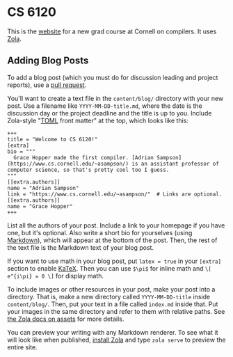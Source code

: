CS 6120
=======

This is the [website][cs6120] for a new grad course at Cornell on compilers.
It uses [Zola][].

[zola]: https://www.getzola.org
[cs6120]: https://www.cs.cornell.edu/courses/cs6120/2020fa/


Adding Blog Posts
-----------------

To add a blog post (which you must do for discussion leading and project reports), use a [pull request][pr].

You'll want to create a text file in the `content/blog/` directory with your new post.
Use a filename like `YYYY-MM-DD-title.md`, where the date is the discussion day or the project deadline and the title is up to you.
Include Zola-style "[TOML][] front matter" at the top, which looks like this:

    +++
    title = "Welcome to CS 6120!"
    [extra]
    bio = """
      Grace Hopper made the first compiler. [Adrian Sampson](https://www.cs.cornell.edu/~asampson/) is an assistant professor of computer science, so that's pretty cool too I guess.
    """
    [[extra.authors]]
    name = "Adrian Sampson"
    link = "https://www.cs.cornell.edu/~asampson/"  # Links are optional.
    [[extra.authors]]
    name = "Grace Hopper"
    +++

List all the authors of your post.
Include a link to your homepage if you have one, but it's optional.
Also write a short bio for yourselves (using [Markdown][]), which will appear at the bottom of the post.
Then, the rest of the text file is the Markdown text of your blog post.

If you want to use math in your blog post, put `latex = true` in your `[extra]` section to enable [KaTeX][]. Then you can use `$\pi$` for inline math and `\[ e^{i\pi} = 0 \]` for display math.

To include images or other resources in your post, make your post into a directory.
That is, make a new directory called `YYYY-MM-DD-title` inside `content/blog/`.
Then, put your text in a file called `index.md` inside that.
Put your images in the same directory and refer to them with relative paths.
See [the Zola docs on assets][zola-assets] for more details.

You can preview your writing with any Markdown renderer.
To see what it will look like when published, [install Zola][zola-install] and type `zola serve` to preview the entire site.

[pr]: https://help.github.com/en/articles/about-pull-requests
[toml]: https://github.com/toml-lang/toml
[markdown]: https://daringfireball.net/projects/markdown/
[zola-install]: https://www.getzola.org/documentation/getting-started/installation/
[zola-assets]: https://www.getzola.org/documentation/content/overview/#assets-colocation
[katex]: https://katex.org
